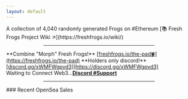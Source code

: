 ```yaml
---
layout: default
---
```

<title>freshfrogs.io</title>A collection of 4,040 randomly generated Frogs on #Ethereum [📚 Fresh Frogs Project Wiki ↗️](https://freshfrogs.io/wiki/)
<hr style="width: 60%; margin-left: auto; margin-right: auto;">
**Combine "Morph" Fresh Frogs!** <ins>[freshfrogs.io/the-pad🍀](https://freshfrogs.io/the-pad)</ins>
**Holders only discord!** <ins>[discord.gg/xWMFWgpvd3](https://discord.gg/xWMFWgpvd3)</ins>

<div id="pre" class="mintingTextWhite2">Waiting to Connect Web3...<a href="https://discord.gg/xWMFWgpvd3" target="_blank" class="pointer"><strong><u>Discord #Support</u></strong></a></div>
<hr style="width: 60%; margin-left: auto; margin-right: auto;">
### Recent OpenSea Sales